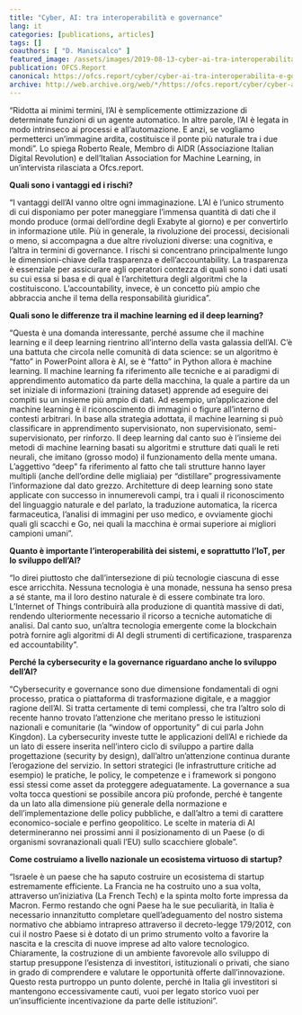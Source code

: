 ```yaml
---
title: "Cyber, AI: tra interoperabilità e governance"
lang: it
categories: [publications, articles]
tags: []
coauthors: [ "D. Maniscalco" ]
featured_image: /assets/images/2019-08-13-cyber-ai-tra-interoperabilita-e-governance.jpg
publication: OFCS.Report
canonical: https://ofcs.report/cyber/cyber-ai-tra-interoperabilita-e-governance/
archive: http://web.archive.org/web/*/https://ofcs.report/cyber/cyber-ai-tra-interoperabilita-e-governance/
---
```


“Ridotta ai minimi termini, l’AI è semplicemente ottimizzazione di determinate funzioni di un agente automatico. In altre parole, l’AI è legata in modo intrinseco ai processi e all’automazione. E anzi, se vogliamo permetterci un’immagine ardita, costituisce il ponte più naturale tra i due mondi”. Lo spiega Roberto Reale, Membro di AIDR (Associazione Italian Digital Revolution) e dell’Italian Association for Machine Learning, in un’intervista rilasciata a Ofcs.report.

**Quali sono i vantaggi ed i rischi?**

“I vantaggi dell’AI vanno oltre ogni immaginazione. L’AI è l’unico strumento di cui disponiamo per poter maneggiare l’immensa quantità di dati che il mondo produce (ormai dell’ordine degli Exabyte al giorno) e per convertirlo in informazione utile. Più in generale, la rivoluzione dei processi, decisionali o meno, si accompagna a due altre rivoluzioni diverse: una cognitiva, e l’altra in termini di governance. I rischi si concentrano principalmente lungo le dimensioni-chiave della trasparenza e dell’accountability. La trasparenza è essenziale per assicurare  agli operatori contezza di quali sono i dati usati su cui essa si basa e di qual è l’architettura degli algoritmi che la costituiscono. L’accountability, invece, è un concetto più ampio che abbraccia anche il tema della responsabilità giuridica”.

**Quali sono le differenze tra il machine learning ed il deep learning?**

“Questa è una domanda interessante, perché assume che il machine learning e il deep learning rientrino all’interno della vasta galassia dell’AI. C’è una battuta che circola nelle comunità di data science: se un algoritmo è “fatto” in PowerPoint allora è AI, se è “fatto” in Python allora è machine learning. Il machine learning fa riferimento alle tecniche e ai paradigmi di apprendimento automatico da parte della macchina, la quale a partire da un set iniziale di informazioni (training dataset) apprende ad eseguire dei compiti su un insieme più ampio di dati. Ad esempio, un’applicazione del machine learning è il riconoscimento di immagini o figure all’interno di contesti arbitrari. In base alla strategia adottata, il machine learning si può classificare in apprendimento supervisionato, non supervisionato, semi-supervisionato, per rinforzo. Il  deep learning dal canto suo è l’insieme dei metodi di machine learning basati su algoritmi e strutture dati quali le reti neurali, che imitano (grosso modo) il funzionamento della mente umana. L’aggettivo “deep” fa riferimento al fatto che tali strutture hanno layer multipli (anche dell’ordine delle migliaia) per “distillare” progressivamente l’informazione dal dato grezzo. Architetture di deep learning sono state applicate con successo in innumerevoli campi, tra i quali il riconoscimento del linguaggio naturale e del parlato, la traduzione automatica, la ricerca farmaceutica, l’analisi di immagini per uso medico, e ovviamente giochi quali gli scacchi e Go, nei quali la macchina è ormai superiore ai migliori campioni umani”.

**Quanto è importante l’interoperabilità dei sistemi, e soprattutto l’IoT, per lo sviluppo dell’AI?**

“Io direi piuttosto che dall’intersezione di più tecnologie ciascuna di esse esce arricchita. Nessuna tecnologia è una monade, nessuna ha senso presa a sé stante, ma il loro  destino naturale è di essere combinate tra loro. L’Internet of Things contribuirà alla produzione di quantità massive di dati, rendendo ulteriormente necessario il ricorso a tecniche automatiche di analisi. Dal canto suo, un’altra tecnologia emergente come la blockchain potrà fornire agli algoritmi di AI degli strumenti di certificazione, trasparenza ed accountability”.

**Perché la cybersecurity e la governance riguardano anche lo sviluppo dell’AI?**

“Cybersecurity e governance sono due dimensione fondamentali di ogni processo, pratica o piattaforma di trasformazione digitale, e a maggior ragione dell’AI. Si tratta certamente di temi complessi, che tra l’altro solo di recente hanno trovato l’attenzione che meritano presso le istituzioni nazionali e comunitarie (la “window of opportunity” di cui parla John Kingdon). La cybersecurity investe tutte le applicazioni dell’AI e richiede da un lato di essere inserita nell’intero ciclo di sviluppo a partire dalla progettazione (security by design), dall’altro un’attenzione continua durante l’erogazione del servizio. In settori strategici (le infrastrutture critiche ad esempio) le pratiche, le policy, le competenze e i framework si pongono essi stessi come asset da proteggere adeguatamente. La governance a sua volta tocca questioni se possibile ancora più profonde, perché è tangente da un lato alla dimensione più generale della normazione e dell’implementazione delle policy pubbliche, e dall’altro a temi di carattere economico-sociale e perfino geopolitico. Le scelte in materia di AI determineranno nei prossimi anni il posizionamento di un Paese (o di organismi sovranazionali quali l’EU) sullo scacchiere globale”.

**Come costruiamo a livello nazionale un ecosistema virtuoso di startup?**

“Israele è un paese che ha saputo costruire un ecosistema di startup estremamente efficiente. La Francia ne ha costruito uno a sua volta, attraverso un’iniziativa (La French Tech) e la spinta molto forte impressa da Macron. Fermo restando che ogni Paese ha le sue peculiarità, in Italia è necessario innanzitutto completare quell’adeguamento del nostro sistema normativo che abbiamo intrapreso attraverso il decreto-legge 179/2012, con cui il nostro Paese si è dotato di un primo strumento volto a favorire la nascita e la crescita di nuove imprese ad alto valore tecnologico. Chiaramente, la costruzione di un ambiente favorevole allo sviluppo di startup presuppone l’esistenza di investitori, istituzionali o privati, che siano in grado di comprendere e valutare le opportunità offerte dall’innovazione. Questo resta purtroppo un punto dolente, perché in Italia gli investitori si mantengono eccessivamente cauti, vuoi per legato storico vuoi per un’insufficiente incentivazione da parte delle istituzioni”.
